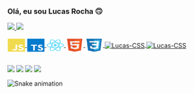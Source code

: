 ### Olá, eu sou Lucas Rocha 🙃 

<div>
    <a href="https://github.com/santoslucas11">
        <img height="180em"
            src="https://github-readme-stats.vercel.app/api?username=santoslucas11&show_icons=true&theme=dark&include_all_commits=true&count_private=true" />
        <img height="180em"
            src="https://github-readme-stats.vercel.app/api/top-langs/?username=santoslucas11&layout=compact&langs_count=7&theme=dark" />
</div>
<div style="display: inline_block"><br>
    <img align="center" alt="Lucas-Js" height="30" width="40"
        src="https://raw.githubusercontent.com/devicons/devicon/master/icons/javascript/javascript-plain.svg">
    <img align="center" alt="Lucas-Ts" height="30" width="40"
        src="https://raw.githubusercontent.com/devicons/devicon/master/icons/typescript/typescript-plain.svg">
    <img align="center" alt="Lucas-React" height="30" width="40"
        src="https://raw.githubusercontent.com/devicons/devicon/master/icons/react/react-original.svg">
    <img align="center" alt="Lucas-HTML" height="30" width="40"
        src="https://raw.githubusercontent.com/devicons/devicon/master/icons/html5/html5-original.svg">
    <img align="center" alt="Lucas-CSS" height="30" width="40"
        src="https://raw.githubusercontent.com/devicons/devicon/master/icons/css3/css3-original.svg">
    <img align="center" alt="Lucas-CSS" height="30" width="40"
        src="https://cdn.jsdelivr.net/gh/devicons/devicon/icons/nodejs/nodejs-original.svg" />
    <img align="center" alt="Lucas-CSS" height="30" width="40"
        src="https://cdn.jsdelivr.net/gh/devicons/devicon/icons/flutter/flutter-original.svg" />
</div>

##

<div>
    <a href="https://www.instagram.com/lucas.rocha.11/" target="_blank"><img
            src="https://img.shields.io/badge/-Instagram-%23E4405F?style=for-the-badge&logo=instagram&logoColor=white"
            target="_blank"></a>
    <a href="https://t.me/lucassrocha27" target="_blank"><img
            src="https://img.shields.io/badge/Telegram-2CA5E0?style=for-the-badge&logo=telegram&logoColor=white"
            target="_blank"></a>
    <a href="mailto:csantoslucas.dev@gmail.com"><img
            src="https://img.shields.io/badge/-Gmail-%23333?style=for-the-badge&logo=gmail&logoColor=white"
            target="_blank"></a>
    <a href="https://www.linkedin.com/in/santoslucas27/" target="_blank"><img
            src="https://img.shields.io/badge/-LinkedIn-%230077B5?style=for-the-badge&logo=linkedin&logoColor=white"
            target="_blank"></a>

  ![Snake animation](https://github.com/santoslucas11/santoslucas11/blob/output/github-contribution-grid-snake.svg)
  
</div>
